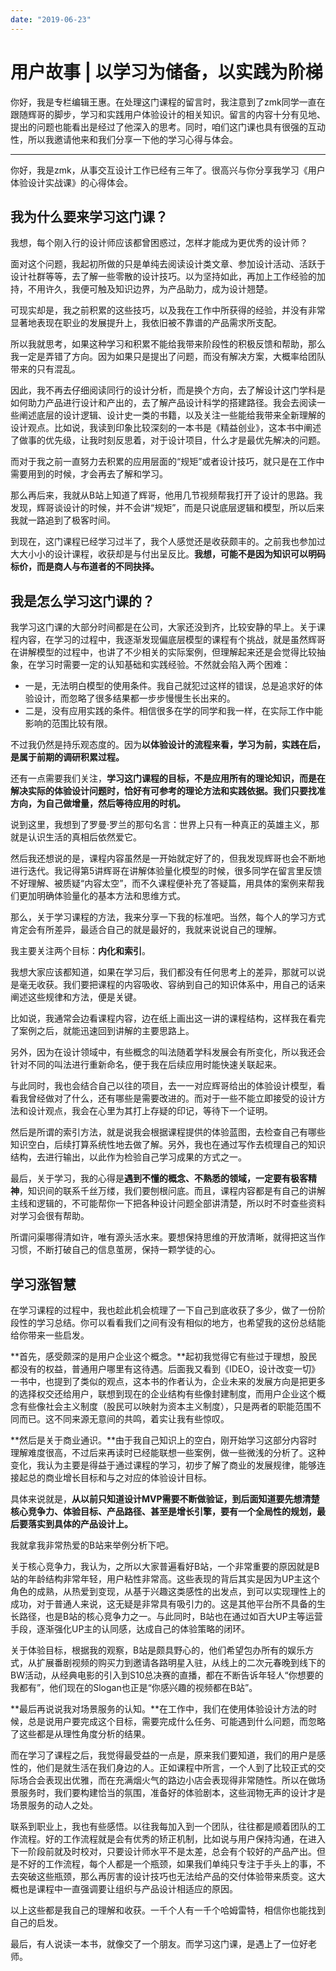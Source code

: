 ```yaml
---
date: "2019-06-23"
---  
```

      
# 用户故事 | 以学习为储备，以实践为阶梯
你好，我是专栏编辑王惠。在处理这门课程的留言时，我注意到了zmk同学一直在跟随辉哥的脚步，学习和实践用户体验设计的相关知识。留言的内容十分有见地、提出的问题也能看出是经过了他深入的思考。同时，咱们这门课也具有很强的互动性，所以我邀请他来和我们分享一下他的学习心得与体会。

* * *

你好，我是zmk，从事交互设计工作已经有三年了。很高兴与你分享我学习《用户体验设计实战课》的心得体会。

## 我为什么要来学习这门课？

我想，每个刚入行的设计师应该都曾困惑过，怎样才能成为更优秀的设计师？

面对这个问题，我起初所做的只是单纯去阅读设计类文章、参加设计活动、活跃于设计社群等等，去了解一些零散的设计技巧。以为坚持如此，再加上工作经验的加持，不用许久，我便可触及知识边界，为产品助力，成为设计翘楚。

可现实却是，我之前积累的这些技巧，以及我在工作中所获得的经验，并没有非常显著地表现在职业的发展提升上，我依旧被不靠谱的产品需求所支配。

所以我就思考，如果这种学习和积累不能给我带来阶段性的积极反馈和帮助，那么我一定是弄错了方向。因为如果只是提出了问题，而没有解决方案，大概率给团队带来的只有混乱。

因此，我不再去仔细阅读同行的设计分析，而是换个方向，去了解设计这门学科是如何助力产品进行设计和产出的，去了解产品设计科学的搭建路径。我会去阅读一些阐述底层的设计逻辑、设计史一类的书籍，以及关注一些能给我带来全新理解的设计观点。比如说，我读到印象比较深刻的一本书是《精益创业》，这本书中阐述了做事的优先级，让我时刻反思着，对于设计项目，什么才是最优先解决的问题。

<!-- [[[read_end]]] -->

而对于我之前一直努力去积累的应用层面的“规矩”或者设计技巧，就只是在工作中需要用到的时候，才会再去了解和学习。

那么再后来，我就从B站上知道了辉哥，他用几节视频帮我打开了设计的思路。我发现，辉哥谈设计的时候，并不会讲“规矩”，而是只说底层逻辑和模型，所以后来我就一路追到了极客时间。

到现在，这门课程已经学习过半了，我个人感觉还是收获颇丰的。之前我也参加过大大小小的设计课程，收获却是与付出呈反比。**我想，可能不是因为知识可以明码标价，而是商人与布道者的不同抉择。**

## 我是怎么学习这门课的？

我学习这门课的大部分时间都是在公司，大家还没到齐，比较安静的早上。关于课程内容，在学习的过程中，我逐渐发现偏底层模型的课程有个挑战，就是虽然辉哥在讲解模型的过程中，也讲了不少相关的实际案例，但理解起来还是会觉得比较抽象，在学习时需要一定的认知基础和实践经验。不然就会陷入两个困难：

* 一是，无法明白模型的使用条件。我自己就犯过这样的错误，总是追求好的体验设计，而忽略了很多结果都一步步慢慢生长出来的。
* 二是，没有应用实践的条件。相信很多在学的同学和我一样，在实际工作中能影响的范围比较有限。

不过我仍然是持乐观态度的。因为**以体验设计的流程来看，学习为前，实践在后，是属于前期的调研积累过程。**

还有一点需要我们关注，**学习这门课程的目标，不是应用所有的理论知识，而是在解决实际的体验设计问题时，恰好有可参考的理论方法和实践依据。我们只要找准方向，为自己做增量，然后等待应用的时机。**

说到这里，我想到了罗曼·罗兰的那句名言：世界上只有一种真正的英雄主义，那就是认识生活的真相后依然爱它。

然后我还想说的是，课程内容虽然是一开始就定好了的，但我发现辉哥也会不断地进行迭代。我记得第5讲辉哥在讲解体验量化模型的时候，很多同学在留言里反馈不好理解、被质疑“内容太空”，而不久课程便补充了答疑篇，用具体的案例来帮我们更加明确体验量化的基本方法和思维方式。

那么，关于学习课程的方法，我来分享一下我的标准吧。当然，每个人的学习方式肯定会有所差异，最适合自己的就是最好的，我就来说说自己的理解。

我主要关注两个目标：**内化和索引**。

我想大家应该都知道，如果在学习后，我们都没有任何思考上的差异，那就可以说是毫无收获。我们要把课程的内容吸收、容纳到自己的知识体系中，用自己的话来阐述这些规律和方法，便是关键。

比如说，我通常会边看课程内容，边在纸上画出这一讲的课程结构，这样我在看完了案例之后，就能迅速回到讲解的主要思路上。

另外，因为在设计领域中，有些概念的叫法随着学科发展会有所变化，所以我还会针对不同的叫法进行重新命名，便于我在后续应用时能快速关联起来。

与此同时，我也会结合自己以往的项目，去一一对应辉哥给出的体验设计模型，看看我曾经做对了什么，还有哪些是需要改进的。而对于一些不能立即接受的设计方法和设计观点，我会在心里为其打上存疑的印记，等待下一个证明。

然后是所谓的索引方法，就是说我会根据课程提供的体验蓝图，去检查自己有哪些知识空白，后续打算系统性地去做了解。另外，我也在通过写作去梳理自己的知识结构，去进行输出，以此作为检验自己学习成果的方式之一。

最后，关于学习，我的心得是**遇到不懂的概念、不熟悉的领域，一定要有极客精神**，知识间的联系千丝万缕，我们要刨根问底。而且，课程内容都是有自己的讲解主线和逻辑的，不可能帮你一下把各种设计问题全部讲清楚，所以时不时查些资料对学习会很有帮助。

所谓问渠哪得清如许，唯有源头活水来。要想保持思维的开放清晰，就得把这当作习惯，不断打破自己的信息茧房，保持一颗学徒的心。

## 学习涨智慧

在学习课程的过程中，我也趁此机会梳理了一下自己到底收获了多少，做了一份阶段性的学习总结。你可以看看我们之间有没有相似的地方，也希望我的这份总结能给你带来一些启发。

**首先，感受颇深的是用户企业这个概念。**起初我觉得它有些过于理想，股民都没有的权益，普通用户哪里有这待遇。后面我又看到《IDEO，设计改变一切》一书中，也提到了类似的观点，这本书的作者认为，企业未来的发展方向是把更多的选择权交还给用户，联想到现在的企业结构有些像封建制度，而用户企业这个概念有些像社会主义制度（股民可以映射为资本主义制度），只是两者的职能范围不同而已。这不同来源无意间的共鸣，着实让我有些惊叹。

**然后是关于商业通识。**由于我自己知识上的空白，刚开始学习这部分内容时理解难度很高，不过后来再读时已经能联想一些案例，做一些微浅的分析了。这种变化，我认为主要是得益于通过课程的学习，初步了解了商业的发展规律，能够连接起总的商业增长目标和与之对应的体验设计目标。

具体来说就是，**从以前只知道设计MVP需要不断做验证，到后面知道要先想清楚核心竞争力、体验目标、产品路径、甚至是增长引擎，要有一个全局性的规划，最后要落实到具体的产品设计上。**

我就拿我非常热爱的B站来举例分析下吧。

关于核心竞争力，我认为，之所以大家普遍看好B站，一个非常重要的原因就是B站的年龄结构非常年轻，用户粘性非常高。这些表现的背后其实是因为UP主这个角色的成熟，从热爱到变现，从基于兴趣这类感性的出发点，到可以实现理性上的成功，对于普通人来说，这无疑是非常具有吸引力的。这是其他平台所不具备的生长路径，也是B站的核心竞争力之一。与此同时，B站也在通过如百大UP主等运营手段，逐渐强化UP主的认同感，达成自己的体验策略的闭环。

关于体验目标，根据我的观察，B站是颇具野心的，他们希望包办所有的娱乐方式，从扩展番剧视频的购买力到邀请各路明星入驻，从线上的二次元春晚到线下的BW活动，从经典电影的引入到S10总决赛的直播，都在不断告诉年轻人“你想要的我都有”，他们现在的Slogan也正是“你感兴趣的视频都在B站”。

**最后再说说我对场景服务的认知。**在工作中，我们在使用体验设计方法的时候，总是说用户要完成这个目标，需要完成什么任务、可能遇到什么问题，而忽略了这些都是从理性角度分析的结果。

而在学习了课程之后，我觉得最受益的一点是，原来我们要知道，我们的用户是感性的，他们是就生活在我们身边的人。正如课程中所言，一个人到了比较正式的交际场合会表现出优雅，而在充满烟火气的路边小店会表现得非常随性。所以在做场景服务时，我们要构建恰当的氛围，准备好的体验剧本，这些润物无声的设计才是场景服务的动人之处。

联系到职业上，我也有些感悟。以往我每加入到一个团队，往往都是顺着团队的工作流程。好的工作流程就是会有优秀的矫正机制，比如说与用户保持沟通，在进入下一阶段前就及时校对，只要设计师水平不是太差，总会有个较好的产品产出。但是不好的工作流程，每个人都是一个瓶颈，如果我们单纯只专注于手头上的事，不去突破这些瓶颈，那么再厉害的设计技巧也无法给产品的交付体验带来质变。这大概也是课程中一直强调要让组织与产品设计相适应的原因。

以上这些都是我自己的理解和收获。一千个人有一千个哈姆雷特，相信你也能找到自己的启发。

最后，有人说读一本书，就像交了一个朋友。而学习这门课，是遇上了一位好老师。